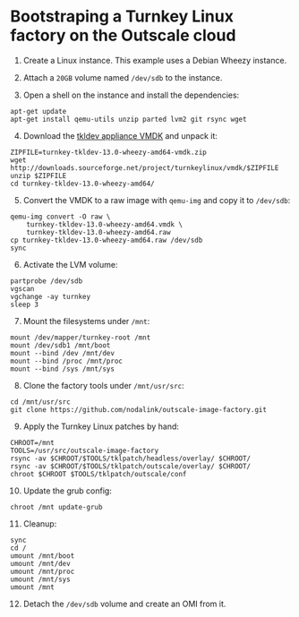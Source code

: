 # Bootstraping a Turnkey Linux factory on the Outscale cloud

 1. Create a Linux instance. This example uses a Debian Wheezy instance.

 2. Attach a `20GB` volume named `/dev/sdb` to the instance.

 3. Open a shell on the instance and install the dependencies:
 ```
apt-get update
apt-get install qemu-utils unzip parted lvm2 git rsync wget
 ```
 
 4. Download the [tkldev appliance VMDK](http://www.turnkeylinux.org/tkldev) and unpack it:
 ```
ZIPFILE=turnkey-tkldev-13.0-wheezy-amd64-vmdk.zip
wget http://downloads.sourceforge.net/project/turnkeylinux/vmdk/$ZIPFILE
 unzip $ZIPFILE
 cd turnkey-tkldev-13.0-wheezy-amd64/
 ```

 5. Convert the VMDK to a raw image with `qemu-img` and copy it to `/dev/sdb`:
 ```
 qemu-img convert -O raw \
	 turnkey-tkldev-13.0-wheezy-amd64.vmdk \
	 turnkey-tkldev-13.0-wheezy-amd64.raw
 cp turnkey-tkldev-13.0-wheezy-amd64.raw /dev/sdb
 sync
 ```

 6. Activate the LVM volume:
 ```
 partprobe /dev/sdb
 vgscan
 vgchange -ay turnkey
 sleep 3
 ```
 
 7. Mount the filesystems under `/mnt`:
  ```
 mount /dev/mapper/turnkey-root /mnt
 mount /dev/sdb1 /mnt/boot
 mount --bind /dev /mnt/dev
 mount --bind /proc /mnt/proc
 mount --bind /sys /mnt/sys
```

 8. Clone the factory tools under `/mnt/usr/src`:
 ```
 cd /mnt/usr/src
 git clone https://github.com/nodalink/outscale-image-factory.git
 ```
	 
 9. Apply the Turnkey Linux patches by hand:
 ```
 CHROOT=/mnt
 TOOLS=/usr/src/outscale-image-factory
 rsync -av $CHROOT/$TOOLS/tklpatch/headless/overlay/ $CHROOT/
 rsync -av $CHROOT/$TOOLS/tklpatch/outscale/overlay/ $CHROOT/
 chroot $CHROOT $TOOLS/tklpatch/outscale/conf
 ```

 10. Update the grub config:
 ```
 chroot /mnt update-grub
 ```

 11. Cleanup:
 ```
 sync
 cd /
 umount /mnt/boot
 umount /mnt/dev
 umount /mnt/proc
 umount /mnt/sys
 umount /mnt
 ```

 12. Detach the `/dev/sdb` volume and create an OMI from it.
